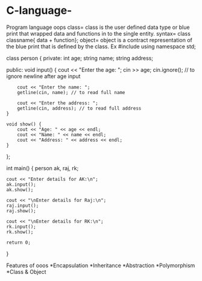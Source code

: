 # C-language-
Program language oops
class= class is the user defined data type or blue print that wrapped data and functions in to the single entity.
syntax= class classname{
                    data
                      +
                  function};
object= object is a contract representation of the blue print that is defined by the class.
Ex #include <iostream>
using namespace std;

class person {
private:
    int age;
    string name;
    string address;

public:
    void input() {
        cout << "Enter the age: ";
        cin >> age;
        cin.ignore(); // to ignore newline after age input

        cout << "Enter the name: ";
        getline(cin, name); // to read full name

        cout << "Enter the address: ";
        getline(cin, address); // to read full address
    }

    void show() {
        cout << "Age: " << age << endl;
        cout << "Name: " << name << endl;
        cout << "Address: " << address << endl;
    }
};

int main() {
    person ak, raj, rk;

    cout << "Enter details for AK:\n";
    ak.input();
    ak.show();

    cout << "\nEnter details for Raj:\n";
    raj.input();
    raj.show();

    cout << "\nEnter details for RK:\n";
    rk.input();
    rk.show();

    return 0;
}

Features of ooos
*Encapsulation 
*Inheritance 
*Abstraction 
*Polymorphism 
*Class & Object 

